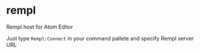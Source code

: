 # rempl

Rempl host for Atom Editor

Just type `Rempl:Connect` in your command pallete and specify Rempl server URL
